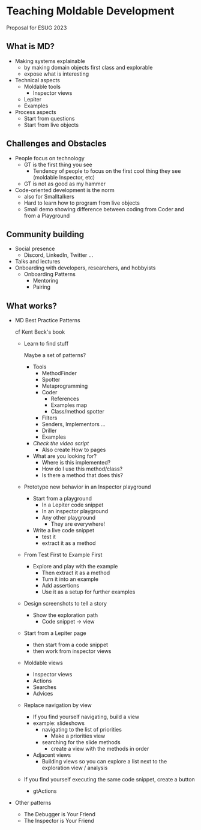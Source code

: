 # Teaching Moldable Development  
  
Proposal for ESUG 2023  
  
## What is MD?  
  
* Making systems explainable  
    * by making domain objects first class and explorable  
    * expose what is interesting  
* Technical aspects  
    * Moldable tools  
        * Inspector views  
    * Lepiter  
    * Examples  
* Process aspects  
    * Start from questions  
    * Start from live objects  
  
## Challenges and Obstacles  
  
* People focus on technology  
    * GT is the first thing you see  
        * Tendency of people to focus on the first cool thing they see (moldable Inspector, etc)  
    * GT is not as good as my hammer  
* Code-oriented development is the norm  
    * also for Smalltalkers  
    * Hard to learn how to program from live objects  
    * Small demo showing difference between coding from Coder and from a Playground  
  
## Community building  
  
* Social presence  
    * Discord, LinkedIn, Twitter ...  
* Talks and lectures  
* Onboarding with developers, researchers, and hobbyists  
    * Onboarding Patterns  
        * Mentoring  
        * Pairing  
  
## What works?  
  
* MD Best Practice Patterns  
      
    cf Kent Beck's book  
  
    * Learn to find stuff  
          
        Maybe a set of patterns?  
  
        * Tools  
            * MethodFinder  
            * Spotter  
            * Metaprogramming  
            * Coder  
                * References  
                * Examples map  
                * Class/method spotter  
            * Filters  
            * Senders, Implementors ...  
            * Driller  
            * Examples  
        * _Check the video script_  
            * Also create How to pages  
        * What are you looking for?  
            * Where is this implemented?  
            * How do I use this method/class?  
            * Is there a method that does this?  
    * Prototype new behavior in an Inspector playground  
        * Start from a playground  
            * In a Lepiter code snippet  
            * In an inspector playground  
            * Any other playground  
                * They are everywhere!  
        * Write a live code snippet  
            * test it  
            * extract it as a method  
    * From Test First to Example First  
        * Explore and play with the example  
            * Then extract it as a method  
            * Turn it into an example  
            * Add assertions  
            * Use it as a setup for further examples  
    * Design screenshots to tell a story  
        * Show the exploration path  
            * Code snippet -> view  
    * Start from a Lepiter page  
        * then start from a code snippet  
        * then work from inspector views  
    * Moldable views  
        * Inspector views  
        * Actions  
        * Searches  
        * Advices  
    * Replace navigation by view  
        * If you find yourself navigating, build a view  
        * example: slideshows  
            * navigating to the list of priorities  
                * Make a priorities view  
            * searching for the slide methods  
                * create a view with the methods in order  
        * Adjacent views  
            * Building views so you can explore a list next to the exploration view / analysis  
    * If you find yourself executing the same code snippet, create a button  
        * gtActions  
* Other patterns  
    * The Debugger is Your Friend  
    * The Inspector is Your Friend  
